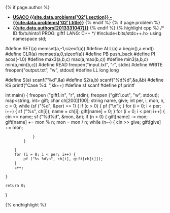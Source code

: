 <a name="2013331047.02"></a>

{% if page.author %}
- **[USACO {{site.data.problems['02'].section}} - {{site.data.problems['02'].title}}]({{site.baseurl}}/problem/02)**
{% endif %}
{% if page.problem %}
- **[{{site.data.authors[2013331047]}}]({{site.baseurl}}/author/2013331047)**
{% endif %}
{% highlight cpp %}
/*
ID:fb/tuhinto1
PROG: gift1
LANG: C++
*/
#include<bits/stdc++.h>
using namespace std;

#define SET(a) memset(a,-1,sizeof(a))
#define ALL(a) a.begin(),a.end()
#define CLR(a) memset(a,0,sizeof(a))
#define PB push_back
#define PI acos(-1.0)
#define max3(a,b,c) max(a,max(b,c))
#define min3(a,b,c) min(a,min(b,c))
#define READ freopen("input.txt", "r", stdin)
#define WRITE freopen("output.txt", "w", stdout)
#define LL long long

#define S(a) scanf("%d",&a)
#define S2(a,b) scanf("%d%d",&a,&b)
#define KS printf("Case %d: ",kk++)
#define sf scanf
#define pf printf

int main() {
    freopen ("gift1.in", "r", stdin);
    freopen ("gift1.out", "w", stdout);
    map<string, int> gift;
    char ch[200][100];
    string name, give;
    int per, i, mon, n, c = 0;
    while (sf ("%d", &per) == 1) {
        if (c > 0) {
            pf ("\n");
        }
        for (i = 0; i < per; i++) {
            sf ("%s", ch[i]);
            name = ch[i];
            gift[name] = 0;
        }
        for (i = 0; i < per; i++) {
            cin >> name;
            sf ("%d%d", &mon, &n);
            if (n > 0) {
                gift[name] -= mon;
                gift[name] += mon % n;
                mon = mon / n;
                while (n--) {
                    cin >> give;
                    gift[give] += mon;

                }
            }

        }
        for (i = 0; i < per; i++) {
            pf ("%s %d\n", ch[i], gift[ch[i]]);
        }
        c++;

    }

    return 0;
}

{% endhighlight %}